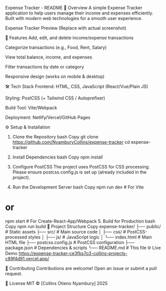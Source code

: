 Expense Tracker - README
📌 Overview
A simple Expense Tracker application to help users manage their income and expenses efficiently. Built with modern web technologies for a smooth user experience.

Expense Tracker Preview (Replace with actual screenshot)

🚀 Features
Add, edit, and delete income/expense transactions

Categorize transactions (e.g., Food, Rent, Salary)

View total balance, income, and expenses

Filter transactions by date or category

Responsive design (works on mobile & desktop)

🛠️ Tech Stack
Frontend: HTML, CSS, JavaScript (React/Vue/Plain JS)

Styling: PostCSS (+ Tailwind CSS / Autoprefixer)

Build Tool: Vite/Webpack

Deployment: Netlify/Vercel/GitHub Pages

⚙️ Setup & Installation
1. Clone the Repository
bash
Copy
git clone https://github.com/NyamburyCollins/expense-tracker
cd expense-tracker
2. Install Dependencies
bash
Copy
npm install
3. Configure PostCSS
The project uses PostCSS for CSS processing. Please ensure postcss.config.js is set up (already included in the project).

4. Run the Development Server
bash
Copy
npm run dev  # For Vite
# or
npm start    # For Create-React-App/Webpack
5. Build for Production
bash
Copy
npm run build
📂 Project Structure
Copy
expense-tracker/
├── public/            # Static assets
├── src/               # Main source code
│   ├── css/           # PostCSS-processed styles
│   ├── js/            # JavaScript logic
│   └── index.html     # Main HTML file
├── postcss.config.js  # PostCSS configuration
├── package.json       # Dependencies & scripts
└── README.md          # This file
🌐 Live Demo
https://expense-tracker-ce3fbs7o3-collins-projects-c89f4d91.vercel.app/

🤝 Contributing
Contributions are welcome! Open an issue or submit a pull request.

📜 License
MIT © [Collins Otieno Nyambury]
2025

